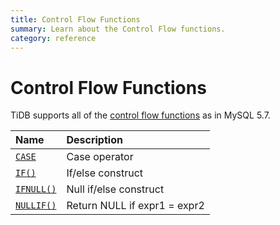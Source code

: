 ```yaml
---
title: Control Flow Functions
summary: Learn about the Control Flow functions.
category: reference
---
```


# Control Flow Functions

TiDB supports all of the [control flow functions](https://dev.mysql.com/doc/refman/5.7/en/control-flow-functions.html) as in MySQL 5.7.

| Name                                                                                            | Description                       |
|:--------------------------------------------------------------------------------------------------|:----------------------------------|
| [`CASE`](https://dev.mysql.com/doc/refman/5.7/en/control-flow-functions.html#operator_case)       | Case operator                     |
| [`IF()`](https://dev.mysql.com/doc/refman/5.7/en/control-flow-functions.html#function_if)         | If/else construct                 |
| [`IFNULL()`](https://dev.mysql.com/doc/refman/5.7/en/control-flow-functions.html#function_ifnull) | Null if/else construct            |
| [`NULLIF()`](https://dev.mysql.com/doc/refman/5.7/en/control-flow-functions.html#function_nullif) | Return NULL if expr1 = expr2      |

